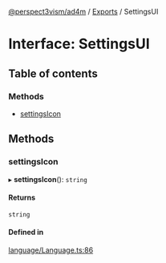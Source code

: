 [@perspect3vism/ad4m](../README.md) / [Exports](../modules.md) / SettingsUI

# Interface: SettingsUI

## Table of contents

### Methods

- [settingsIcon](SettingsUI.md#settingsicon)

## Methods

### settingsIcon

▸ **settingsIcon**(): `string`

#### Returns

`string`

#### Defined in

[language/Language.ts:86](https://github.com/perspect3vism/ad4m/blob/0f993b76/core/src/language/Language.ts#L86)
